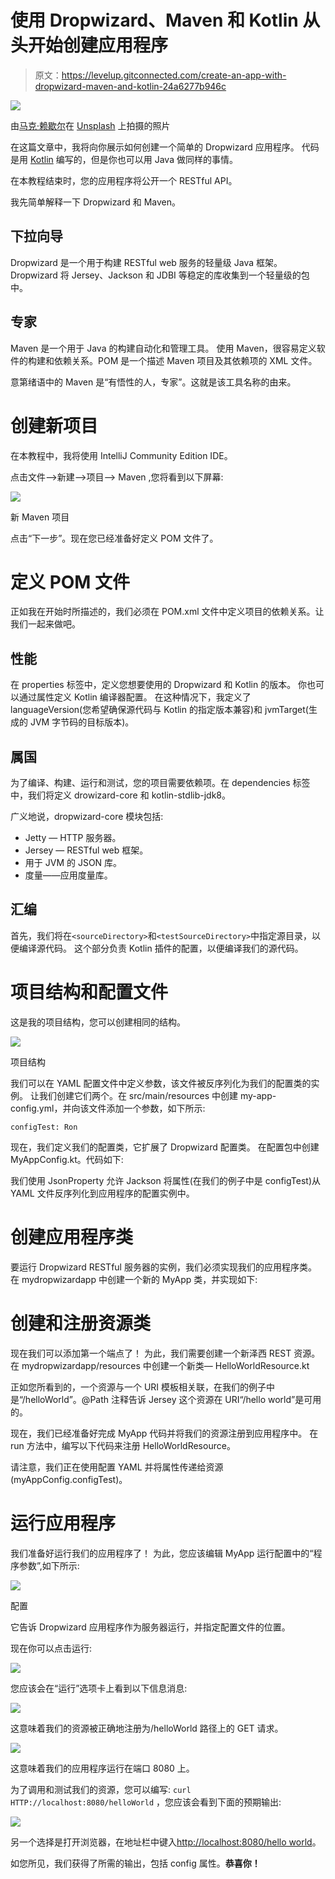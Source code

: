 # 使用 Dropwizard、Maven 和 Kotlin 从头开始创建应用程序

> 原文：<https://levelup.gitconnected.com/create-an-app-with-dropwizard-maven-and-kotlin-24a6277b946c>

![](img/91b65a0d583f3e4e2687209e48af5689.png)

由[马克·赖歇尔](https://unsplash.com/@mreichelt?utm_source=unsplash&utm_medium=referral&utm_content=creditCopyText)在 [Unsplash](https://unsplash.com/s/photos/kotlin?utm_source=unsplash&utm_medium=referral&utm_content=creditCopyText) 上拍摄的照片

在这篇文章中，我将向你展示如何创建一个简单的 Dropwizard 应用程序。
代码是用 [Kotlin](https://kotlinlang.org/) 编写的，但是你也可以用 Java 做同样的事情。

在本教程结束时，您的应用程序将公开一个 RESTful API。

我先简单解释一下 Dropwizard 和 Maven。

## 下拉向导

Dropwizard 是一个用于构建 RESTful web 服务的轻量级 Java 框架。
Dropwizard 将 Jersey、Jackson 和 JDBI 等稳定的库收集到一个轻量级的包中。

## 专家

Maven 是一个用于 Java 的构建自动化和管理工具。
使用 Maven，很容易定义软件的构建和依赖关系。POM 是一个描述 Maven 项目及其依赖项的 XML 文件。

意第绪语中的 Maven 是“有悟性的人，专家”。这就是该工具名称的由来。

# 创建新项目

在本教程中，我将使用 IntelliJ Community Edition IDE。

点击文件–>新建–>项目–> Maven
,您将看到以下屏幕:

![](img/c11c9e66072901148d589737b4f1f618.png)

新 Maven 项目

点击“下一步”。现在您已经准备好定义 POM 文件了。

# 定义 POM 文件

正如我在开始时所描述的，我们必须在 POM.xml 文件中定义项目的依赖关系。让我们一起来做吧。

## 性能

在 properties 标签中，定义您想要使用的 Dropwizard 和 Kotlin 的版本。
你也可以通过属性定义 Kotlin 编译器配置。
在这种情况下，我定义了 languageVersion(您希望确保源代码与 Kotlin 的指定版本兼容)和 jvmTarget(生成的 JVM 字节码的目标版本)。

## 属国

为了编译、构建、运行和测试，您的项目需要依赖项。在 dependencies 标签中，我们将定义 drowizard-core 和 kotlin-stdlib-jdk8。

广义地说，dropwizard-core 模块包括:

*   Jetty — HTTP 服务器。
*   Jersey — RESTful web 框架。
*   用于 JVM 的 JSON 库。
*   度量——应用度量库。

## 汇编

首先，我们将在`<sourceDirectory>`和`<testSourceDirectory>`中指定源目录，以便编译源代码。
这个部分负责 Kotlin 插件的配置，以便编译我们的源代码。

# 项目结构和配置文件

这是我的项目结构，您可以创建相同的结构。

![](img/6a619e291ac81312253f45ad417bf517.png)

项目结构

我们可以在 YAML 配置文件中定义参数，该文件被反序列化为我们的配置类的实例。
让我们创建它们两个。在 src/main/resources 中创建 my-app-config.yml，并向该文件添加一个参数，如下所示:

```
configTest: Ron
```

现在，我们定义我们的配置类，它扩展了 Dropwizard 配置类。
在配置包中创建 MyAppConfig.kt。代码如下:

我们使用 JsonProperty 允许 Jackson 将属性(在我们的例子中是 configTest)从 YAML 文件反序列化到应用程序的配置实例中。

# 创建应用程序类

要运行 Dropwizard RESTful 服务器的实例，我们必须实现我们的应用程序类。
在 mydropwizardapp 中创建一个新的 MyApp 类，并实现如下:

# 创建和注册资源类

现在我们可以添加第一个端点了！
为此，我们需要创建一个新泽西 REST 资源。
在 mydropwizardapp/resources 中创建一个新类— HelloWorldResource.kt

正如您所看到的，一个资源与一个 URI 模板相关联，在我们的例子中是“/helloWorld”。@Path 注释告诉 Jersey 这个资源在 URI“/hello world”是可用的。

现在，我们已经准备好完成 MyApp 代码并将我们的资源注册到应用程序中。
在 run 方法中，编写以下代码来注册 HelloWorldResource。

请注意，我们正在使用配置 YAML 并将属性传递给资源(myAppConfig.configTest)。

# 运行应用程序

我们准备好运行我们的应用程序了！
为此，您应该编辑 MyApp 运行配置中的“程序参数”,如下所示:

![](img/7e66b588908cca19398452c26095477f.png)

配置

它告诉 Dropwizard 应用程序作为服务器运行，并指定配置文件的位置。

现在你可以点击运行:

![](img/03b7500060b923aab49ca0edfd4ae6dd.png)

您应该会在“运行”选项卡上看到以下信息消息:

![](img/af2a13ba8bc3af3a41c98fbe76d0822f.png)

这意味着我们的资源被正确地注册为/helloWorld 路径上的 GET 请求。

![](img/81439b0f6ef8d028bb27f183670013c2.png)

这意味着我们的应用程序运行在端口 8080 上。

为了调用和测试我们的资源，您可以编写:
`curl HTTP://localhost:8080/helloWorld`
，您应该会看到下面的预期输出:

![](img/c048a0525dcbabff41a4edca464a6c4d.png)

另一个选择是打开浏览器，在地址栏中键入[http://localhost:8080/hello world](http://localhost:8080/helloWorld)。

如您所见，我们获得了所需的输出，包括 config 属性。**恭喜你！**